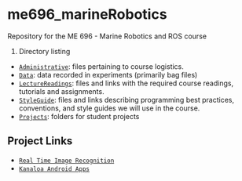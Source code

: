 # me696_marineRobotics
Repository for the ME 696 - Marine Robotics and ROS course

1. Directory listing
 - [`Administrative`](/Administrative): files pertaining to course logistics.
 - [`Data`](/Data): data recorded in experiments (primarily bag files)
 - [`LectureReadings`](/LectureReadings): files and links with the required course readings, tutorials and assignments.
 - [`StyleGuide`](/StyleGuide): files and links describing programming best practices, conventions, and style guides we will use in the course.
 - [`Projects`](</Projects>): folders for student projects

## Project Links
 - [`Real Time Image Recognition`](/Projects/realTimeImageRecognition)
 - [`Kanaloa Android Apps`](/Projects/Android)
